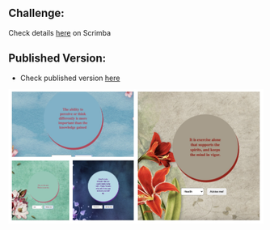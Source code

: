 ## Challenge:
Check details [here](https://scrimba.com/learn/weeklychallenge/the-weekly-web-dev-challenge-magic-8-ball-latest-challenge-code-to-win-cof8145a08f203bef69f3cdc1) on Scrimba

## Published Version:
* Check published version [here](https://thetechjournal.github.io/challenge-magic-ball/)

![Image](./images/magic-ball.jpg)